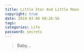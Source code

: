 ```yaml
---
title: Little Star And Little Moon
copyright: true
date: 2019-03-06 08:26:56
tags:
categories: Life
password: secrets
---
```


> Baby...

